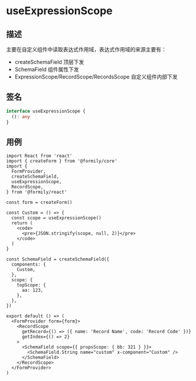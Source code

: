 # useExpressionScope

## 描述

主要在自定义组件中读取表达式作用域，表达式作用域的来源主要有：

- createSchemaField 顶层下发
- SchemaField 组件属性下发
- ExpressionScope/RecordScope/RecordsScope 自定义组件内部下发

## 签名

```ts
interface useExpressionScope {
  (): any
}
```

## 用例

```tsx
import React from 'react'
import { createForm } from '@formily/core'
import {
  FormProvider,
  createSchemaField,
  useExpressionScope,
  RecordScope,
} from '@formily/react'

const form = createForm()

const Custom = () => {
  const scope = useExpressionScope()
  return (
    <code>
      <pre>{JSON.stringify(scope, null, 2)}</pre>
    </code>
  )
}

const SchemaField = createSchemaField({
  components: {
    Custom,
  },
  scope: {
    topScope: {
      aa: 123,
    },
  },
})

export default () => (
  <FormProvider form={form}>
    <RecordScope
      getRecord={() => ({ name: 'Record Name', code: 'Record Code' })}
      getIndex={() => 2}
    >
      <SchemaField scope={{ propsScope: { bb: 321 } }}>
        <SchemaField.String name="custom" x-component="Custom" />
      </SchemaField>
    </RecordScope>
  </FormProvider>
)
```
